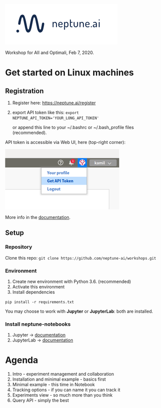 ![neptune-logo](_static/neptune-ai-blue-horizontal.png "neptune.ai")

Workshop for AII and Optimali, Feb 7, 2020.

# Get started on Linux machines
## Registration
1. Register here: https://neptune.ai/register
1. export API token like this: ```export NEPTUNE_API_TOKEN='YOUR_LONG_API_TOKEN'```

   or append this line to your ~/.bashrc or ~/.bash_profile files (recommended).

API token is accessible via Web UI, here (top-right corner):

![API-token-location](_static/api-token.png)

More info in the [documentation](https://docs.neptune.ai/python-api/tutorials/get-started.html#copy-api-token).

## Setup
### Repository
Clone this repo: ```git clone https://github.com/neptune-ai/workshops.git```

### Environment
1. Create new environment with Python 3.6. (recommended)
1. Activate this environment
1. Install dependencies

```pip install -r requirements.txt```

You may choose to work with **Jupyter** or **JupyterLab**: both are installed.

### Install neptune-notebooks
1. Jupyter -> [documentation](https://docs.neptune.ai/notebooks/installation.html#jupyter)
1. JupyterLab -> [documentation](https://docs.neptune.ai/notebooks/installation.html#jupyterlab)

# Agenda
1. Intro - experiment management and collaboration
1. Installation and minimal example - basics first
1. Minimal example - this time in Notebook
1. Tracking options - if you can name it you can track it
1. Experiments view - so much more than you think
1. Query API - simply the best
